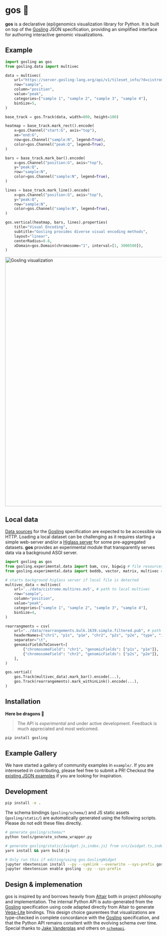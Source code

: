 # gos 🦆

**gos** is a declarative (epi)genomics visualization library for Python.
It is built on top of the [Gosling] JSON specification, providing an
simplified interface for authoring interactive genomic visualizations.

## Example

```python
import gosling as gos
from gosling.data import multivec

data = multivec(
    url="https://server.gosling-lang.org/api/v1/tileset_info/?d=cistrome-multivec",
    row="sample",
    column="position",
    value="peak",
    categories=["sample 1", "sample 2", "sample 3", "sample 4"],
    binSize=5,
)

base_track = gos.Track(data, width=800, height=100)

heatmap = base_track.mark_rect().encode(
    x=gos.Channel("start:G", axis="top"),
    xe="end:G",
    row=gos.Channel("sample:N", legend=True),
    color=gos.Channel("peak:Q", legend=True),
)

bars = base_track.mark_bar().encode(
    x=gos.Channel("position:G", axis="top"),
    y="peak:Q",
    row="sample:N",
    color=gos.Channel("sample:N", legend=True),
)

lines = base_track.mark_line().encode(
    x=gos.Channel("position:G", axis="top"),
    y="peak:Q",
    row="sample:N",
    color=gos.Channel("sample:N", legend=True),
)

gos.vertical(heatmap, bars, lines).properties(
    title="Visual Encoding",
    subtitle="Gosling provides diverse visual encoding methods",
    layout="linear",
    centerRadius=0.8,
    xDomain=gos.Domain(chromosome="1", interval=[1, 3000500]),
)
```

<img src="https://github.com/manzt/gos/raw/main/images/example.gif" alt="Gosling visualization" width="800" />

## Local data

[Data sources](https://gosling-lang.github.io/gosling-website/docs/data)
for the [Gosling] specification are expected to be accessible via HTTP.
Loading a local dataset can be challenging as it requires starting a simple web-server
and/or a [Higlass server](https://gosling-lang.github.io/gosling-website/docs/data#pre-aggregated-datasets-higlass-server)
for some pre-aggregated datasets. **gos** provides an experimental module that
transparently serves data via a background ASGI server.

```python
import gosling as gos
from gosling.experimental.data import bam, csv, bigwig # file resources
from gosling.experimental.data import beddb, vector, matrix, multivec # higlass tile resources

# starts background higlass server if local file is detected
multivec_data = multivec(
    url='../data/cistrome.multires.mv5', # path to local multivec
    row="sample",
    column="position",
    value="peak",
    categories=["sample 1", "sample 2", "sample 3", "sample 4"],
    binSize=4,
)

rearrangments = csv(
    url="../data/rearrangements.bulk.1639.simple.filtered.pub", # path to local csv
    headerNames=["chr1", "p1s", "p1e", "chr2", "p2s", "p2e", "type", "id", "f1", "f2", "f3", "f4", "f5", "f6"],
    separator="\t",
    genomicFieldsToConvert=[
        {"chromosomeField": "chr1", "genomicFields": ["p1s", "p1e"]},
        {"chromosomeField": "chr2", "genomicFields": ["p2s", "p2e"]},
    ],
)

gos.vertial(
	gos.Track(multivec_data).mark_bar().encode(...),
	gos.Track(rearrangements).mark_withinLink().encode(...),
)
```

## Installation

**Here be dragons 🐉**

> The API is *experimental* and under active development.
> Feedback is much appreciated and most welcomed.

```bash
pip install gosling
```


## Example Gallery

We have started a gallery of community examples in `example/`. If you are 
intereseted in contributing, please feel free to submit a PR! Checkout the
[existing JSON examples](http://gosling-lang.org/examples/) if you are
looking for inspiration.


## Development

```bash
pip install -e .
```

The schema bindings (`gosling/schema/`) and JS static assets (`gosling/static/`)
are automatically generated using the following scripts. Please do not edit these
files directly.

```bash
# generate gosling/schema/*
python tools/generate_schema_wrapper.py

# generate gosling/static/{widget.js,index.js} from src/{widget.ts,index.ts}
yarn install && yarn build:js

# Only run this if editing/using gos.GoslingWidget
jupyter nbextension install --py --symlink --overwrite --sys-prefix gosling
jupyter nbextension enable gosling --py --sys-prefix
```


## Design & implemenation

gos is inspired by and borrows heavily from [Altair] both in project philosophy
and implementation. The internal Python API is auto-generated from the
[Gosling] specification using code adapted directly from Altair to generate
[Vega-Lite] bindings. This design choice gaurentees that visualizations are
type-checked in complete concordance with the [Gosling] specification, and that
the Python API remains consitent with the evolving schema over time. Special thanks to
[Jake Vanderplas](https://github.com/jakevdp) and others on
[`schemapi`](https://github.com/altair-viz/altair/tree/master/tools/schemapi).

[Gosling]: https://github.com/gosling-lang/gosling.js
[Altair]: https://github.com/altair-viz/altair
[Vega-Lite]: https://github.com/vega/vega-lite
